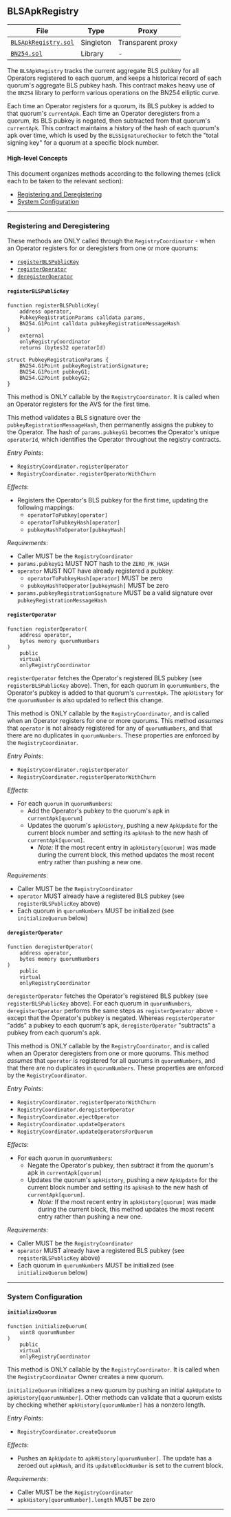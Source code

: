 ## BLSApkRegistry

| File | Type | Proxy |
| -------- | -------- | -------- |
| [`BLSApkRegistry.sol`](../../src/BLSApkRegistry.sol) | Singleton | Transparent proxy |
| [`BN254.sol`](../../src/libraries/BN254.sol) | Library | - |

The `BLSApkRegistry` tracks the current aggregate BLS pubkey for all Operators registered to each quorum, and keeps a historical record of each quorum's aggregate BLS pubkey hash. This contract makes heavy use of the `BN254` library to perform various operations on the BN254 elliptic curve.

Each time an Operator registers for a quorum, its BLS pubkey is added to that quorum's `currentApk`. Each time an Operator deregisters from a quorum, its BLS pubkey is negated, then subtracted from that quorum's `currentApk`. This contract maintains a history of the hash of each quorum's apk over time, which is used by the `BLSSignatureChecker` to fetch the "total signing key" for a quorum at a specific block number.

#### High-level Concepts

This document organizes methods according to the following themes (click each to be taken to the relevant section):
* [Registering and Deregistering](#registering-and-deregistering)
* [System Configuration](#system-configuration)

---    

### Registering and Deregistering

These methods are ONLY called through the `RegistryCoordinator` - when an Operator registers for or deregisters from one or more quorums:
* [`registerBLSPublicKey`](#registerblspublickey)
* [`registerOperator`](#registeroperator)
* [`deregisterOperator`](#deregisteroperator)

#### `registerBLSPublicKey`

```solidity
function registerBLSPublicKey(
    address operator,
    PubkeyRegistrationParams calldata params,
    BN254.G1Point calldata pubkeyRegistrationMessageHash
) 
    external 
    onlyRegistryCoordinator 
    returns (bytes32 operatorId)

struct PubkeyRegistrationParams {
    BN254.G1Point pubkeyRegistrationSignature;
    BN254.G1Point pubkeyG1;
    BN254.G2Point pubkeyG2;
}
```

This method is ONLY callable by the `RegistryCoordinator`. It is called when an Operator registers for the AVS for the first time.

This method validates a BLS signature over the `pubkeyRegistrationMessageHash`, then permanently assigns the pubkey to the Operator. The hash of `params.pubkeyG1` becomes the Operator's unique `operatorId`, which identifies the Operator throughout the registry contracts.

*Entry Points*:
* `RegistryCoordinator.registerOperator`
* `RegistryCoordinator.registerOperatorWithChurn`

*Effects*:
* Registers the Operator's BLS pubkey for the first time, updating the following mappings:
    * `operatorToPubkey[operator]`
    * `operatorToPubkeyHash[operator]`
    * `pubkeyHashToOperator[pubkeyHash]`

*Requirements*:
* Caller MUST be the `RegistryCoordinator`
* `params.pubkeyG1` MUST NOT hash to the `ZERO_PK_HASH`
* `operator` MUST NOT have already registered a pubkey:
    * `operatorToPubkeyHash[operator]` MUST be zero
    * `pubkeyHashToOperator[pubkeyHash]` MUST be zero
* `params.pubkeyRegistrationSignature` MUST be a valid signature over `pubkeyRegistrationMessageHash`

#### `registerOperator`

```solidity
function registerOperator(
    address operator,
    bytes memory quorumNumbers
) 
    public 
    virtual 
    onlyRegistryCoordinator
```

`registerOperator` fetches the Operator's registered BLS pubkey (see `registerBLSPublicKey` above). Then, for each quorum in `quorumNumbers`, the Operator's pubkey is added to that quorum's `currentApk`. The `apkHistory` for the `quorumNumber` is also updated to reflect this change.

This method is ONLY callable by the `RegistryCoordinator`, and is called when an Operator registers for one or more quorums. This method *assumes* that `operator` is not already registered for any of `quorumNumbers`, and that there are no duplicates in `quorumNumbers`. These properties are enforced by the `RegistryCoordinator`.

*Entry Points*:
* `RegistryCoordinator.registerOperator`
* `RegistryCoordinator.registerOperatorWithChurn`

*Effects*:
* For each `quorum` in `quorumNumbers`:
    * Add the Operator's pubkey to the quorum's apk in `currentApk[quorum]`
    * Updates the quorum's `apkHistory`, pushing a new `ApkUpdate` for the current block number and setting its `apkHash` to the new hash of `currentApk[quorum]`.
        * *Note:* If the most recent entry in `apkHistory[quorum]` was made during the current block, this method updates the most recent entry rather than pushing a new one.

*Requirements*:
* Caller MUST be the `RegistryCoordinator`
* `operator` MUST already have a registered BLS pubkey (see `registerBLSPublicKey` above) 
* Each quorum in `quorumNumbers` MUST be initialized (see `initializeQuorum` below)

#### `deregisterOperator`

```solidity
function deregisterOperator(
    address operator,
    bytes memory quorumNumbers
) 
    public 
    virtual 
    onlyRegistryCoordinator
```

`deregisterOperator` fetches the Operator's registered BLS pubkey (see `registerBLSPublicKey` above). For each quorum in `quorumNumbers`, `deregisterOperator` performs the same steps as `registerOperator` above - except that the Operator's pubkey is negated. Whereas `registerOperator` "adds" a pubkey to each quorum's apk, `deregisterOperator` "subtracts" a pubkey from each quorum's apk.

This method is ONLY callable by the `RegistryCoordinator`, and is called when an Operator deregisters from one or more quorums. This method *assumes* that `operator` is registered for all quorums in `quorumNumbers`, and that there are no duplicates in `quorumNumbers`. These properties are enforced by the `RegistryCoordinator`.

*Entry Points*:
* `RegistryCoordinator.registerOperatorWithChurn`
* `RegistryCoordinator.deregisterOperator`
* `RegistryCoordinator.ejectOperator`
* `RegistryCoordinator.updateOperators`
* `RegistryCoordinator.updateOperatorsForQuorum`

*Effects*:
* For each `quorum` in `quorumNumbers`:
    * Negate the Operator's pubkey, then subtract it from the quorum's apk in `currentApk[quorum]`
    * Updates the quorum's `apkHistory`, pushing a new `ApkUpdate` for the current block number and setting its `apkHash` to the new hash of `currentApk[quorum]`.
        * *Note:* If the most recent entry in `apkHistory[quorum]` was made during the current block, this method updates the most recent entry rather than pushing a new one.

*Requirements*:
* Caller MUST be the `RegistryCoordinator`
* `operator` MUST already have a registered BLS pubkey (see `registerBLSPublicKey` above)
* Each quorum in `quorumNumbers` MUST be initialized (see `initializeQuorum` below)

---

### System Configuration

#### `initializeQuorum`

```solidity
function initializeQuorum(
    uint8 quorumNumber
) 
    public 
    virtual 
    onlyRegistryCoordinator
```

This method is ONLY callable by the `RegistryCoordinator`. It is called when the `RegistryCoordinator` Owner creates a new quorum.

`initializeQuorum` initializes a new quorum by pushing an initial `ApkUpdate` to `apkHistory[quorumNumber]`. Other methods can validate that a quorum exists by checking whether `apkHistory[quorumNumber]` has a nonzero length.

*Entry Points*:
* `RegistryCoordinator.createQuorum`

*Effects*:
* Pushes an `ApkUpdate` to `apkHistory[quorumNumber]`. The update has a zeroed out `apkHash`, and its `updateBlockNumber` is set to the current block.

*Requirements*:
* Caller MUST be the `RegistryCoordinator`
* `apkHistory[quorumNumber].length` MUST be zero

---